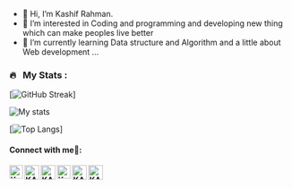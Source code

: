 - 👋 Hi, I’m Kashif Rahman.
- 👀 I’m interested in Coding and programming and developing new thing which can make peoples live better
- 🌱 I’m currently learning Data structure and Algorithm and a little about Web development ...
<!---
Kashif-rahman03/Kashif-rahman03 is a ✨ special ✨ repository becau se its `README.md` (this file) appears on your GitHub profile.
You can click the Preview link to take a look at your change.--->

### 🔥 &nbsp; My Stats :
[![GitHub Streak](http://github-readme-streak-stats.herokuapp.com?user=Kashif-rahman03&theme=dark&background=000000)]<br>

![My stats](https://github-readme-stats.vercel.app/api?username=Kashif-rahman03&show_icons=true&theme=dark)

[![Top Langs](https://github-readme-stats.vercel.app/api/top-langs/?username=Kashif-rahman03&layout=compact&theme=vision-friendly-dark)]


<h4> Connect with me🤝: <h4>
  </hr>
  <a href="https://www.linkedin.com/in/kashif-rahman03/">
   <img align="left" alt=" KASHIF RAHMAN | Linkedin" width="24px" src="https://www.vectorlogo.zone/logos/linkedin/linkedin-icon.svg" />
  </a>
  <a href="mailto:kashifrahman03@gmail.com">
    <img align="left" alt=" KASHIF RAHMAN | Gmail" width="26px" src="https://www.vectorlogo.zone/logos/gmail/gmail-icon.svg" />
  </a>
  <a href="https://twitter.com/Kashif_Rahman03">
    <img align="left" alt=" KASHIF RAHMAN | Twitter" width="26px" src="https://www.vectorlogo.zone/logos/twitter/twitter-official.svg" />
  </a>
  <a href="https://www.instagram.com/kashif_rahman._/">
    <img align="left" alt=" KASHIF RAHMAN | Instagram" width="24px" src="https://www.vectorlogo.zone/logos/instagram/instagram-icon.svg" />
  </a>
   <a href="https://www.facebook.com/">
    <img align="left" alt=" KASHIF RAHMAN | Github" width="26px" src="https://www.vectorlogo.zone/logos/facebook/facebook-tile.svg" />
  </a>
   <a href="https://github.com/Kashif-rahman03">
    <img align="left" alt=" KASHIF RAHMAN | Github" width="26px" src="https://www.vectorlogo.zone/logos/github/github-tile.svg" />
  </a>
